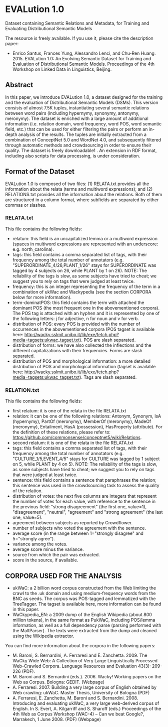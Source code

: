 # EVALution 1.0
Dataset containing Semantic Relations and Metadata, for Training and Evaluating Distributional Semantic Models

The resource is freely available. If you use it, please cite the description paper:

- Enrico Santus, Frances Yung, Alessandro Lenci, and Chu-Ren Huang. 2015. EVALution 1.0: An Evolving Semantic Dataset for Training and Evaluation of Distributional Semantic Models. Proceedings of the 4th Workshop on Linked Data in Linguistics, Beijing.



## Abstract

In this paper, we introduce EVALution 1.0, a dataset designed for the training and the evaluation of Distributional Semantic Models (DSMs). This version consists of almost 7.5K tuples, instantiating several semantic relations between word pairs (including hypernymy, synonymy, antonymy, meronymy). The dataset is enriched with a large amount of additional information (i.e. relation domain, word frequency, word POS, word semantic field, etc.) that can be used for either filtering the pairs or perform an in-depth analysis of the results. The tuples are initially extracted from a combination of ConceptNet 5.0 and WordNet 4.0, and subsequently filtered through automatic methods and crowdsourcing in order to ensure their quality. The dataset is freely downloadable1 . An extension in RDF format, including also scripts for data processing, is under consideration.



## Format of the Dataset

EVALution 1.0 is composed of two files:
  (1) RELATA.txt provides all the information about the relata (terms and multiword expressions); and
  (2) RELATIONS.txt provides all the information about the relations.
Both of them are structured in a column format, where subfields are separated by either commas or slashes.



### RELATA.txt

This file contains the following fields:
  - relatum: this field is an uncapitalized lemma or a multiword expression (spaces in multiword expressions are represented with an underscore: e.g. north_carolina).
  - tags: this field contains a comma separated list of tags, with their frequency among the total number of annotators (e.g. "SUPERORDINATE_4/26,PLANT_1/26" stays for SUPERORDINATE was tagged by 4 subjects on 26, while PLANT by 1 on 26). NOTE: The reliability of the tags is slow, as some subjects have tried to cheat; we suggest you to rely on tags that were judged at least twice.
  - frequency: this is an integer representing the frequency of the term in a combination of ukWac and Wackypedia (see the section CORPORA below for more information).
  - term-dominatPOS: this field contains the term with attached the dominant POS (the most frequent one in the abovementioned corpora). The POS tag is attached with an hyphen and it is represented by one of the following letters: j for adjective, n for noun and v for verb.
  - distribution of POS: every POS is provided with the number of occurrences in the abovementioned corpora (POS tagset is available here: http://wacky.sslmit.unibo.it/lib/exe/fetch.php?media=tagsets:ukwac_tagset.txt). POS are slash separated.
  - distribution of forms: we have also collected the inflections and the different capitalizations with their frequencies. Forms are slash separated.
  - distribution of POS and morphological information: a more detailed distribution of POS and morphological information (tagset is available here: http://wacky.sslmit.unibo.it/lib/exe/fetch.php?media=tagsets:ukwac_tagset.txt). Tags are slash separated.



### RELATION.txt

This file contains the following fields:

 - first relatum: it is one of the relata in the file RELATA.txt
 - relation: it can be one of the following relations: Antonym, Synonym, IsA (hypernymy), PartOf (meronymy), MemberOf (meronymy), MadeOf (meronymy), Entailment, HasA (possession), HasProperty (attribute). For the definition of these relations, please refer to: https://github.com/commonsense/conceptnet5/wiki/Relations.
 - second relatum: it is one of the relata in the file RELATA.txt
 - tags: this field contains a comma separated list of tags, with their frequency among the total number of annotators (e.g. "CULTURE_1/5,EVENT_4/5" stays for CULTURE was tagged by 1 subject on 5, while PLANT by 4 on 5). NOTE: The reliability of the tags is slow, as some subjects have tried to cheat; we suggest you to rely on tags that were judged at least twice.
 - sentence: this field contains a sentence that paraphrases the relation; this sentence was used in the crowdsourcing task to assess the quality of the relation.
 - distribution of votes: the next five columns are integers that represent the number of votes for each value, with reference to the sentence in the previous field: "strong disagreement" (the first one, value=1), "disagreement", "neutral", "agreement" and "strong agreement" (the last one, value=5).
 - agreement between subjects as reported by Crowdflower.
 - number of subjects who voted the agreement with the sentence.
 - average score (in the range between 1="strongly disagree" and 5="strongly agree").
 - variance among the votes.
 - average score minus the variance.
 - source from which the pair was extracted.
 - score in the source, if available.



## CORPORA USED FOR THE ANALYSIS

- ukWaC: a 2 billion word corpus constructed from the Web limiting the crawl to the .uk domain and using medium-frequency words from the BNC as seeds. The corpus was POS-tagged and lemmatized with the TreeTagger. The tagset is available here, more information can be found in this paper.
- WaCkypedia_EN: a 2009 dump of the English Wikipedia (about 800 million tokens), in the same format as PukWaC, including POS/lemma information, as well as a full dependency parse (parsing performed with the MaltParser). The texts were extracted from the dump and cleaned using the Wikipedia extractor.

You can find more information about the corpora in the following papers:
- M. Baroni, S. Bernardini, A. Ferraresi and E. Zanchetta. 2009. The WaCky Wide Web: A Collection of Very Large Linguistically Processed Web-Crawled Corpora. Language Resources and Evaluation 43(3): 209-226 (PDF).
- M. Baroni and S. Bernardini (eds.). 2006. Wacky! Working papers on the Web as Corpus. Bologna: GEDIT. (Webpage)
- A. Ferraresi. 2007. Building a very large corpus of English obtained by Web crawling: ukWaC. Master Thesis, University of Bologna (PDF)
- A. Ferraresi, E. Zanchetta, M. Baroni and S. Bernardini. 2008. Introducing and evaluating ukWaC, a very large web-derived corpus of English. In S. Evert, A. Kilgarriff and S. Sharoff (eds.) Proceedings of the 4th Web as Corpus Workshop (WAC-4) – Can we beat Google?, Marrakech, 1 June 2008. (PDF) (Webpage)
